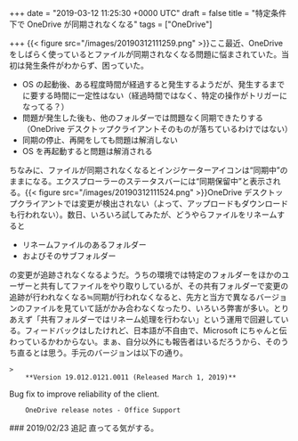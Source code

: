 
+++
date = "2019-03-12 11:25:30 +0000 UTC"
draft = false
title = "特定条件下で OneDrive が同期されなくなる"
tags = ["OneDrive"]

+++
{{< figure src="/images/20190312111259.png"  >}}ここ最近、OneDrive をしばらく使っているとファイルが同期されなくなる問題に悩まされていた。当初は発生条件がわからず、困っていた。

<ul>
<li>OS の起動後、ある程度時間が経過すると発生するようだが、発生するまでに要する時間に一定性はない（経過時間ではなく、特定の操作がトリガーになってる？）</li>
<li>問題が発生した後も、他のフォルダーでは問題なく同期できたりする（OneDrive デスクトップクライアントそのものが落ちているわけではない）</li>
<li>同期の停止、再開をしても問題は解消しない</li>
<li>OS を再起動すると問題は解消される</li>
</ul>ちなみに、ファイルが同期されなくなるとインジケーターアイコンは“同期中”のままになる。エクスプローラーのステータスバーには“同期保留中”と表示される。{{< figure src="/images/20190312111524.png"  >}}OneDrive デスクトップクライアントでは変更が検出されない（よって、アップロードもダウンロードも行われない）。数日、いろいろ試してみたが、どうやらファイルをリネームすると

<ul>
<li>リネームファイルのあるフォルダー</li>
<li>およびそのサブフォルダー</li>
</ul>の変更が追跡されなくなるようだ。うちの環境では特定のフォルダーをほかのユーザーと共有してファイルをやり取りしているが、その共有フォルダーで変更の追跡が行われなくなる≒同期が行われなくなると、先方と当方で異なるバージョンのファイルを見ていて話がかみ合わなくなったり、いろいろ弊害が多い。とりあえず「共有フォルダーではリネーム処理を行わない」という運用で回避している。フィードバックはしたけれど、日本語が不自由で、Microsoft にちゃんと伝わっているかわからない。まぁ、自分以外にも報告者はいるだろうから、そのうち直るとは思う。手元のバージョンは以下の通り。

    >
        **Version 19.012.0121.0011 (Released March 1, 2019)**
Bug fix to improve reliability of the client.

        OneDrive release notes - Office Support
    

<div class="section">
    ### 2019/02/23 追記
    直ってる気がする。

</div>

